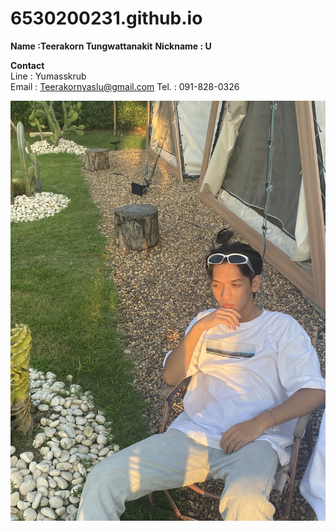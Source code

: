 # 6530200231.github.io

**Name :Teerakorn Tungwattanakit**
**Nickname : U**

**Contact** <br>
Line : Yumasskrub <br>
Email : Teerakornyaslu@gmail.com
Tel. : 091-828-0326

![me](IMG_4607.jpeg)
